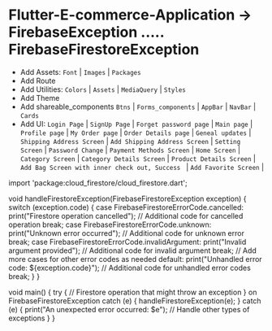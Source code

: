 # Flutter-E-commerce-Application -> FirebaseException ..... FirebaseFirestoreException

- Add Assets: `Font` | `Images` | `Packages`
- Add Route
- Add Utilities: `Colors` | `Assets` | `MediaQuery` | `Styles`
- Add Theme
- Add shareable_components `Btns` | `Forms_components` | `AppBar` | `NavBar` | `Cards`
- Add UI: `Login Page` | `SignUp Page` | `Forget password page` | `Main page` | `Profile page` | `My Order page` | `Order Details page` | `Geneal updates` | `Shipping Address Screen` | `Add Shipping Address Screen` | `Setting Screen` | `Password Change` | `Payment Methods Screen` | `Home Screen` | `Category Screen` | `Category Details Screen` | `Product Details Screen` | `Add Bag Screen with inner check out, Success ` | `Add Favorite Screen` |

import 'package:cloud_firestore/cloud_firestore.dart';

void handleFirestoreException(FirebaseFirestoreException exception) {
  switch (exception.code) {
    case FirebaseFirestoreErrorCode.cancelled:
      print("Firestore operation cancelled");
      // Additional code for cancelled operation
      break;
    case FirebaseFirestoreErrorCode.unknown:
      print("Unknown error occurred");
      // Additional code for unknown error
      break;
    case FirebaseFirestoreErrorCode.invalidArgument:
      print("Invalid argument provided");
      // Additional code for invalid argument
      break;
    // Add more cases for other error codes as needed
    default:
      print("Unhandled error code: ${exception.code}");
      // Additional code for unhandled error codes
      break;
  }
}

void main() {
  try {
    // Firestore operation that might throw an exception
  } on FirebaseFirestoreException catch (e) {
    handleFirestoreException(e);
  } catch (e) {
    print("An unexpected error occurred: $e");
    // Handle other types of exceptions
  }
}
